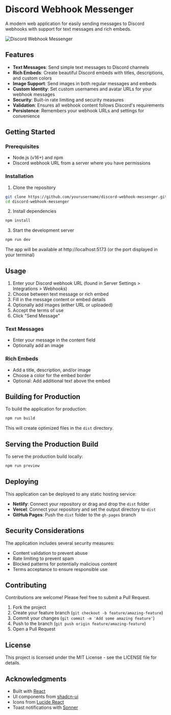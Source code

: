 
# Discord Webhook Messenger

A modern web application for easily sending messages to Discord webhooks with support for text messages and rich embeds.

![Discord Webhook Messenger](https://i.imgur.com/your-screenshot-here.png)

## Features

- **Text Messages**: Send simple text messages to Discord channels
- **Rich Embeds**: Create beautiful Discord embeds with titles, descriptions, and custom colors
- **Image Support**: Send images in both regular messages and embeds
- **Custom Identity**: Set custom usernames and avatar URLs for your webhook messages
- **Security**: Built-in rate limiting and security measures
- **Validation**: Ensures all webhook content follows Discord's requirements
- **Persistence**: Remembers your webhook URLs and settings for convenience

## Getting Started

### Prerequisites

- Node.js (v16+) and npm
- Discord webhook URL from a server where you have permissions

### Installation

1. Clone the repository
```sh
git clone https://github.com/yourusername/discord-webhook-messenger.git
cd discord-webhook-messenger
```

2. Install dependencies
```sh
npm install
```

3. Start the development server
```sh
npm run dev
```

The app will be available at http://localhost:5173 (or the port displayed in your terminal)

## Usage

1. Enter your Discord webhook URL (found in Server Settings > Integrations > Webhooks)
2. Choose between text message or rich embed
3. Fill in the message content or embed details
4. Optionally add images (either URL or uploaded)
5. Accept the terms of use
6. Click "Send Message"

### Text Messages

- Enter your message in the content field
- Optionally add an image

### Rich Embeds

- Add a title, description, and/or image
- Choose a color for the embed border
- Optional: Add additional text above the embed

## Building for Production

To build the application for production:

```sh
npm run build
```

This will create optimized files in the `dist` directory.

## Serving the Production Build

To serve the production build locally:

```sh
npm run preview
```

## Deploying

This application can be deployed to any static hosting service:

- **Netlify**: Connect your repository or drag and drop the `dist` folder
- **Vercel**: Connect your repository and set the output directory to `dist`
- **GitHub Pages**: Push the `dist` folder to the `gh-pages` branch

## Security Considerations

The application includes several security measures:

- Content validation to prevent abuse
- Rate limiting to prevent spam
- Blocked patterns for potentially malicious content
- Terms acceptance to ensure responsible use

## Contributing

Contributions are welcome! Please feel free to submit a Pull Request.

1. Fork the project
2. Create your feature branch (`git checkout -b feature/amazing-feature`)
3. Commit your changes (`git commit -m 'Add some amazing feature'`)
4. Push to the branch (`git push origin feature/amazing-feature`)
5. Open a Pull Request

## License

This project is licensed under the MIT License - see the LICENSE file for details.

## Acknowledgments

- Built with [React](https://reactjs.org/)
- UI components from [shadcn-ui](https://ui.shadcn.com/)
- Icons from [Lucide React](https://lucide.dev/)
- Toast notifications with [Sonner](https://sonner.emilkowal.ski/)
